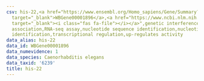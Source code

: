 ```yaml
---
csv: his-22,<a href="https://www.ensembl.org/Homo_sapiens/Gene/Summary?db=core;g=WBGene00001896"
  target="_blank">WBGene00001896</a>,<a href="https://www.ncbi.nlm.nih.gov/pubmed/27496166"
  target="_blank"><i class="fas fa-file"></i></a>",genetic interference,functional
  association,RNA-seq assay,nucleotide sequence identification,nucleotide sequence
  identification,transcriptional regulation,up-regulates activity
data_alias: his-22
data_id: WBGene00001896
data_numevidence: 1
data_species: Caenorhabditis elegans
data_taxid: '6239'
title: his-22
---
```

